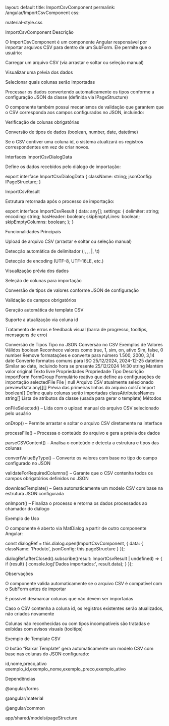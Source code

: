 layout: default
title: ImportCsvComponent
permalink: /angular/ImportCsvComponent
css:

material-style.css

ImportCsvComponent
Descrição

O ImportCsvComponent é um componente Angular responsável por importar arquivos CSV para dentro de um SubForm.
Ele permite que o usuário:

Carregar um arquivo CSV (via arrastar e soltar ou seleção manual)

Visualizar uma prévia dos dados

Selecionar quais colunas serão importadas

Processar os dados convertendo automaticamente os tipos conforme a configuração JSON da classe (definida via IPageStructure)

O componente também possui mecanismos de validação que garantem que o CSV corresponda aos campos configurados no JSON, incluindo:

Verificação de colunas obrigatórias

Conversão de tipos de dados (boolean, number, date, datetime)

Se o CSV contiver uma coluna id, o sistema atualizará os registros correspondentes em vez de criar novos.

Interfaces
ImportCsvDialogData

Define os dados recebidos pelo diálogo de importação:

export interface ImportCsvDialogData {
  className: string;
  jsonConfig: IPageStructure;
}

ImportCsvResult

Estrutura retornada após o processo de importação:

export interface ImportCsvResult {
  data: any[];
  settings: {
    delimiter: string;
    encoding: string;
    hasHeader: boolean;
    skipEmptyLines: boolean;
    skipEmptyColumns: boolean;
  };
}

Funcionalidades Principais

Upload de arquivo CSV (arrastar e soltar ou seleção manual)

Detecção automática de delimitador (;, ,, |, \t)

Detecção de encoding (UTF-8, UTF-16LE, etc.)

Visualização prévia dos dados

Seleção de colunas para importação

Conversão de tipos de valores conforme JSON de configuração

Validação de campos obrigatórios

Geração automática de template CSV

Suporte a atualização via coluna id

Tratamento de erros e feedback visual (barra de progresso, tooltips, mensagens de erro)

Conversão de Tipos
Tipo no JSON	Conversão no CSV	Exemplos de Valores Válidos
boolean	Reconhece valores como true, 1, sim, on, ativo	Sim, false, 0
number	Remove formatações e converte para número	1.500, 2000, 3,14
date	Converte formatos comuns para ISO	25/12/2024, 2024-12-25
datetime	Similar ao date, incluindo hora se presente	25/12/2024 14:30
string	Mantém valor original	Texto livre
Propriedades
Propriedade	Tipo	Descrição
importForm	FormGroup	Formulário reativo que define as configurações de importação
selectedFile	File | null	Arquivo CSV atualmente selecionado
previewData	any[][]	Prévia das primeiras linhas do arquivo
colsToImport	boolean[]	Define quais colunas serão importadas
classAttributesNames	string[]	Lista de atributos da classe (usada para gerar o template)
Métodos

onFileSelected() – Lida com o upload manual do arquivo CSV selecionado pelo usuário

onDrop() – Permite arrastar e soltar o arquivo CSV diretamente na interface

processFile() – Processa o conteúdo do arquivo e gera a prévia dos dados

parseCSVContent() – Analisa o conteúdo e detecta a estrutura e tipos das colunas

convertValueByType() – Converte os valores com base no tipo do campo configurado no JSON

validateForRequiredColumns() – Garante que o CSV contenha todos os campos obrigatórios definidos no JSON

downloadTemplate() – Gera automaticamente um modelo CSV com base na estrutura JSON configurada

onImport() – Finaliza o processo e retorna os dados processados ao chamador do diálogo

Exemplo de Uso

O componente é aberto via MatDialog a partir de outro componente Angular:

const dialogRef = this.dialog.open(ImportCsvComponent, {
  data: {
    className: 'Produto',
    jsonConfig: this.pageStructure
  }
});

dialogRef.afterClosed().subscribe((result: ImportCsvResult | undefined) => {
  if (result) {
    console.log('Dados importados:', result.data);
  }
});

Observações

O componente valida automaticamente se o arquivo CSV é compatível com o SubForm antes de importar

É possível desmarcar colunas que não devem ser importadas

Caso o CSV contenha a coluna id, os registros existentes serão atualizados, não criados novamente

Colunas não reconhecidas ou com tipos incompatíveis são tratadas e exibidas com avisos visuais (tooltips)

Exemplo de Template CSV

O botão “Baixar Template” gera automaticamente um modelo CSV com base nas colunas do JSON configurado:

id,nome,preco,ativo
exemplo_id,exemplo_nome,exemplo_preco,exemplo_ativo

Dependências

@angular/forms

@angular/material

@angular/common

app/shared/models/pageStructure

